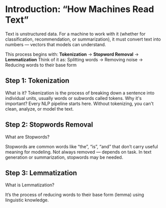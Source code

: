 
# Introduction: “How Machines Read Text”
Text is unstructured data. For a machine to work with it (whether for classification, recommendation, or summarization), it must convert text into numbers — vectors that models can understand.

This process begins with:
**Tokenization** -> **Stopword Removal** -> **Lemmatization**
Think of it as:
Splitting words -> Removing noise -> Reducing words to their base form

##  Step 1: Tokenization
What is it?
Tokenization is the process of breaking down a sentence into individual units, usually words or subwords called tokens.
Why it's important?
Every NLP pipeline starts here. Without tokenizing, you can't clean, analyze, or model the text.

## Step 2: Stopwords Removal
What are Stopwords?

Stopwords are common words like “the”, “is”, “and” that don’t carry useful meaning for modeling.
Not always removed — depends on task. In text generation or summarization, stopwords may be needed.

## Step 3: Lemmatization
What is Lemmatization?

It’s the process of reducing words to their base form (lemma) using linguistic knowledge.




